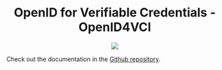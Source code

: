 <h1 align="center" ><b>OpenID for Verifiable Credentials - OpenID4VCI</b></h1>

<p align="center">
  <a href="https://typescriptlang.org">
    <img src="https://img.shields.io/badge/%3C%2F%3E-TypeScript-%230074c1.svg" />
  </a>
</p>

Check out the documentation in the [Github repository](https://github.com/openwallet-foundation-labs/oid4vc-ts).
